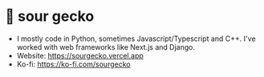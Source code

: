 # 🦎 sour gecko
- I mostly code in Python, sometimes Javascript/Typescript and C++. I've worked with web frameworks like Next.js and Django.
- Website: https://sourgecko.vercel.app
- Ko-fi: https://ko-fi.com/sourgecko

